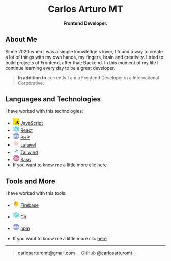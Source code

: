 <h1 align="center">
  <br>
  Carlos Arturo MT 
  <br>
</h1>
<h4 align="center">Frontend Developer.</h4>

## About Me

Since 2020 when I was a simple knowledge's lover, I found a way to create a lot of things with my own hands, my fingers, brain and creativity. I tried to build projects of Frontend, after that: Backend. In this moment of my life I continue learning every day to be a great developer. 


> **In addition to**
> currently I am a Frontend Developer in a International Corporative.



## Languages and Technologies

I  have worked with this technologies:

- <img src='./imgs/js.png'  width="20" height="20"/> [JavaScript](https://developer.mozilla.org/es/docs/Web/JavaScript)
- <img src='./imgs/react.png'  width="20" height="20"/> [React](https://legacy.reactjs.org/docs/getting-started.html)
- <img src='./imgs/php.png'  width="20" height="20"/> [PHP](https://www.php.net/)
- <img src='./imgs/laravel.png'  width="20" height="20"/> [Laravel](https://laravel.com/)
- <img src='./imgs/tailwind.png'  width="20" height="20"/> [Tailwind](https://tailwindcss.com/)
- <img src='./imgs/sass.png'  width="20" height="20"/> [Sass](https://sass-lang.com/documentation/)
- If you want to know me a little more clic [here](https://camtlead.com/)

## Tools and More

I  have worked with this tools:

- <img src='./imgs/firebase.png'  width="20" height="20"/> [Firebase](https://firebase.google.com/?hl=es)
- <img src='./imgs/react.png'  width="20" height="20"/> [Git](https://git-scm.com/)
- <img src='./imgs/php.png'  width="20" height="20"/> [npm](https://www.npmjs.com/)


- If you want to know me a little more clic [here](https://camtlead.com/)

---

> [carlosarturomt@gmail.com](https://camtlead.com/) &nbsp;&middot;&nbsp;
> GitHub [@carlosarturomt](https://github.com/carlosarturomt) &nbsp;&middot;&nbsp;
